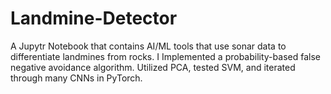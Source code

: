 # Landmine-Detector
A Jupytr Notebook that contains AI/ML tools that use sonar data to differentiate landmines from rocks. I Implemented a probability-based false negative avoidance algorithm. Utilized PCA, tested SVM, and iterated through many CNNs in PyTorch.
